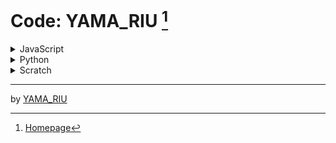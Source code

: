 # Code: YAMA_RIU [^1]

<details>
<summary>JavaScript</summary>

- [Calc](https://yamariucode.xii.jp/pages/calc.html)

</details>
<details>
<summary>Python</summary>

- [Unreliable Personality Diagnosis](https://github.com/Wappa88/code/blob/main/scripts/python/unreliablePersonalityDiagnosis_beta_version.py)

</details><details>
<summary>Scratch</summary>

- [Snow](https://scratch.mit.edu/projects/975884868/)

</details>

---
by [YAMA_RIU](https://yamariu.matrix.jp/index.html)
[^1]: [Homepage](https://yamariucode.xii.jp/)

